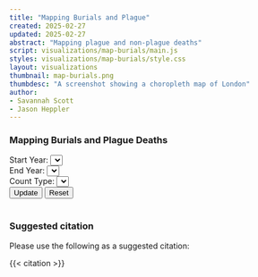 ```yaml
---
title: "Mapping Burials and Plague"
created: 2025-02-27
updated: 2025-02-27
abstract: "Mapping plague and non-plague deaths"
script: visualizations/map-burials/main.js
styles: visualizations/map-burials/style.css
layout: visualizations
thumbnail: map-burials.png
thumbdesc: "A screenshot showing a choropleth map of London"
author:
- Savannah Scott
- Jason Heppler
---
```

<link rel="stylesheet" href="https://unpkg.com/leaflet@1.9.4/dist/leaflet.css"
     integrity="sha256-p4NxAoJBhIIN+hmNHrzRCf9tD/miZyoHS5obTRR9BMY="
     crossorigin=""/>
<script src="https://unpkg.com/leaflet@1.9.4/dist/leaflet.js"
     integrity="sha256-20nQCchB9co0qIjJZRGuk2/Z9VM+kNiyxNV1lvTlZBo="
     crossorigin=""></script>

<div id="row">
    <h3>Mapping Burials and Plague Deaths</h3>
    <div class="flex flex-wrap items-center space-x-4 mb-6">
          <div class="flex flex-col space-y-2">
            <label class="block text-gray-700 text-base font-bold" for="start-year">
              Start Year:
            </label>
            <select class="shadow appearance-none border rounded w-full py-2 px-4 text-gray-700 leading-tight focus:outline-none focus:shadow-outline" id="start-year"></select>
          </div>
          <div class="flex flex-col space-y-2">
            <label class="block text-gray-700 text-base font-bold" for="end-year">
              End Year:
            </label>
            <select class="shadow appearance-none border rounded w-full py-2 px-3 text-gray-700 leading-tight focus:outline-none focus:shadow-outline" id="end-year"></select>
          </div>
          <div class="flex flex-col space-y-2">
            <label class="block text-gray-700 text-base font-bold" for="count-type">
              Count Type:
            </label>
            <select class="shadow appearance-none border rounded w-full py-2 px-3 text-gray-700 leading-tight focus:outline-none focus:shadow-outline" id="count-type"></select>
          </div>
          <div class="flex space-x-2 ml-auto mt-5">
          <button id="update-button" type="button" class="rounded-l-lg border border-gray-200 bg-white text-base font-medium px-4 py-2 text-gray-900 hover:bg-dbn-blue hover:text-black focus:z-10 focus:ring-2 focus:ring-blue-700 focus:text-blue-700">Update</button>
          <button id="reset-button" type="button" class="rounded-r-md border border-gray-200 bg-white text-base font-medium px-4 py-2 text-gray-900 hover:bg-dbn-blue hover:text-blue-700 focus:z-10 focus:ring-2 focus:ring-blue-700 focus:text-blue-700">Reset</button>
          </div>
    </div>
</div><br>
<div id="chart"><div id="map"></div></div>

### Suggested citation

Please use the following as a suggested citation:

{{< citation >}}
